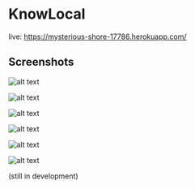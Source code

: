 # KnowLocal 

live: https://mysterious-shore-17786.herokuapp.com/

## Screenshots

![alt text](https://i.imgur.com/Xy7phtk.png)

![alt text](https://i.imgur.com/Ujfdf7g.png)

![alt text](https://i.imgur.com/xDh9a3O.png)

![alt text](https://i.imgur.com/eK5BS5g.png)

![alt text](https://i.imgur.com/jormO4B.png)

![alt text](https://i.imgur.com/8N1qG0V.png)


(still in development)
